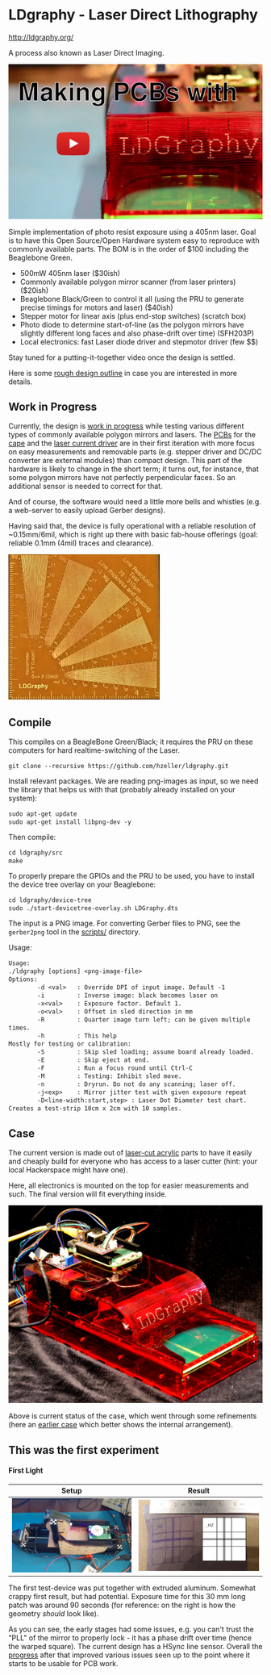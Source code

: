 LDgraphy - Laser Direct Lithography
===================================

http://ldgraphy.org/

A process also known as Laser Direct Imaging.

[![First Test][run-vid]](https://youtu.be/G9-JK2Nc7w0)

Simple implementation of photo resist exposure using a 405nm laser.
Goal is to have this Open Source/Open Hardware system easy to reproduce with
commonly available parts. The BOM is in the order of $100 including the
Beaglebone Green.

  * 500mW 405nm laser ($30ish)
  * Commonly available polygon mirror scanner (from laser printers) ($20ish)
  * Beaglebone Black/Green to control it all (using the PRU to generate precise
    timings for motors and laser) ($40ish)
  * Stepper motor for linear axis (plus end-stop switches) (scratch box)
  * Photo diode to determine start-of-line (as the polygon mirrors have
    slightly different long faces and also phase-drift over time) (SFH203P)
  * Local electronics: fast Laser diode driver and stepmotor driver (few $$)

Stay tuned for a putting-it-together video once the design is settled.

Here is some [rough design outline][design] in case you are interested in more
details.

Work in Progress
----------------
Currently, the design is [work in progress][LDGraphy-posts] while testing
various different types of commonly available polygon mirrors and lasers. The
[PCBs](./pcb) for the [cape] and the [laser current driver] are in their
first iteration with more focus on easy measurements and removable parts
(e.g. stepper driver and DC/DC converter are external modules) than compact
design. This part of the hardware is likely to change in the
short term; it turns out, for instance, that some polygon mirrors have not
perfectly perpendicular faces. So an additional sensor is needed to correct
for that.

And of course, the software would need a little more bells and whistles
(e.g. a web-server to easily upload Gerber designs).

Having said that, the device is fully operational with a reliable
resolution of ~0.15mm/6mil, which is right up there with basic fab-house
offerings (goal: reliable 0.1mm (4mil) traces and clearance).

[![Resolution test][resolution-thumb]][resolution]

Compile
-------
This compiles on a BeagleBone Green/Black; it requires the PRU on these
computers for hard realtime-switching of the Laser.

```
git clone --recursive https://github.com/hzeller/ldgraphy.git
```

Install relevant packages. We are reading png-images as input, so we need the
library that helps us with that (probably already installed on your system):
```
sudo apt-get update
sudo apt-get install libpng-dev -y
```

Then compile:
```
cd ldgraphy/src
make
```

To properly prepare the GPIOs and the PRU to be used, you have to install
the device tree overlay on your Beaglebone:
```
cd ldgraphy/device-tree
sudo ./start-devicetree-overlay.sh LDGraphy.dts
```

The input is a PNG image. For converting Gerber files to PNG, see the
`gerber2png` tool in the [scripts/](./scripts) directory.

Usage:
```
Usage:
./ldgraphy [options] <png-image-file>
Options:
        -d <val>   : Override DPI of input image. Default -1
        -i         : Inverse image: black becomes laser on
        -x<val>    : Exposure factor. Default 1.
        -o<val>    : Offset in sled direction in mm
        -R         : Quarter image turn left; can be given multiple times.
        -h         : This help
Mostly for testing or calibration:
        -S         : Skip sled loading; assume board already loaded.
        -E         : Skip eject at end.
        -F         : Run a focus round until Ctrl-C
        -M         : Testing: Inhibit sled move.
        -n         : Dryrun. Do not do any scanning; laser off.
        -j<exp>    : Mirror jitter test with given exposure repeat
        -D<line-width:start,step> : Laser Dot Diameter test chart. Creates a test-strip 10cm x 2cm with 10 samples.
```

Case
----
The current version is made out of [laser-cut acrylic](./hardware)
parts to have it easily and cheaply build for everyone who has
access to a laser cutter (hint: your local Hackerspace might have one).

Here, all electronics is mounted on the top for easier measurements and
such. The final version will fit everything inside.

![Case](./img/sample-case.jpg)

Above is current status of the case, which went through some refinements (here
an [earlier case](./img/intermediate-case.jpg) which better shows
the internal arrangement).

This was the first experiment
-------------------------------

#### First Light

|   Setup                | Result
|------------------------|---------------------------------
| ![](./img/setup.jpg)   | ![](./img/firstexposure.jpg)

The first test-device was put together with extruded aluminum.
Somewhat crappy first result, but had potential. Exposure time for this 30 mm
long patch was around 90 seconds (for reference: on the right is how the
geometry _should_ look like).

As you can see, the early stages had some issues, e.g. you can't trust the "PLL"
of the mirror to properly lock - it has a phase drift over
time (hence the warped square). The current design has a HSync line sensor.
Overall the [progress] after that improved various
issues seen up to the point where it starts to be usable for PCB work.

[progress]: https://plus.google.com/u/0/+HennerZeller/posts/FeqdPoEZ3AT
[Laser current driver]: ./pcb/laser-drive
[Cape]: ./pcb/cape
[LDGraphy-posts]: https://plus.google.com/u/0/s/%23ldgraphy/top
[run-vid]: ./img/ldgraphy-yt.jpg
[resolution-thumb]: ./img/line-resolution-small.jpg
[resolution]: https://plus.google.com/u/0/+HennerZeller/posts/a8taHWeL5CC
[design]: ./design.md
